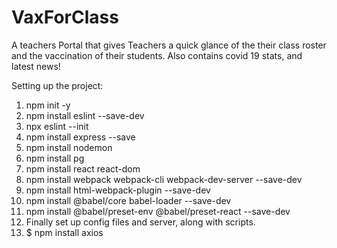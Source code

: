 # VaxForClass
A teachers Portal that gives Teachers a quick glance of the their class roster and the vaccination of their students.
Also contains covid 19 stats, and latest news!

Setting up the project:
1) npm init -y
2) npm install eslint --save-dev
3) npx eslint --init
4) npm install express --save
5) npm install nodemon
6) npm install pg
7) npm install react react-dom
8) npm install webpack webpack-cli webpack-dev-server --save-dev
9) npm install html-webpack-plugin --save-dev
10) npm install @babel/core babel-loader --save-dev
11) npm install @babel/preset-env @babel/preset-react --save-dev
12) Finally set up config files and server, along with scripts.
13) $ npm install axios




